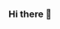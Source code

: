 ### Hi there 👋

<!--
**levitatingmo/levitatingmo** is a ✨ _special_ ✨ repository because its `README.md` (this file) appears on your GitHub profile.

Here are some ideas to get you started:

- 🔭 I’m currently working on Habibi Solutions.
- 🌱 I’m currently learning how to set up a Linux Server...
- 👯 I’m looking to collaborate on Ubuntu...
- 🤔 I’m looking for help with Getting an ssh key...
- 💬 Ask me about Writing and performance marketing...
- 📫 How to reach me: jahama@levitatingmo.com ...
- 😄 Pronouns: ...
- ⚡ Fun fact: I love you...
-->
